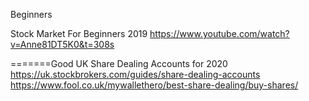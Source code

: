


Beginners    

Stock Market For Beginners 2019    https://www.youtube.com/watch?v=Anne81DT5K0&t=308s     

=======Good UK Share Dealing Accounts for 2020       
https://uk.stockbrokers.com/guides/share-dealing-accounts     
https://www.fool.co.uk/mywallethero/best-share-dealing/buy-shares/     







